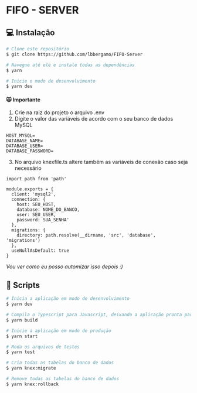 # FIFO - SERVER

## :computer: Instalação

```bash
# Clone este repositório
$ git clone https://github.com/lbbergamo/FIFO-Server

# Navegue até ele e instale todas as dependências
$ yarn

# Inicie o modo de desenvolvimento
$ yarn dev
```

#### :scream_cat:  Importante
1. Crie na raiz do projeto o arquivo .env
2. Digite o valor das variáveis de acordo com o seu banco de dados MySQL
```
HOST_MYSQL=
DATABASE_NAME=
DATABASE_USER=
DATABASE_PASSWORD=
```

3. No arquivo knexfile.ts altere também as variáveis de conexão caso seja necessário
```
import path from 'path'

module.exports = {
  client: 'mysql2',
  connection: {
    host: SEU_HOST,
    database: NOME_DO_BANCO,
    user: SEU_USER,
    password: SUA_SENHA'
  },
  migrations: {
    directory: path.resolve(__dirname, 'src', 'database', 'migrations')
  },
  useNullAsDefault: true
}
```

*Vou ver como eu posso automizar isso depois :)*

## :memo: Scripts
```bash
# Inicia a aplicação em modo de desenvolvimento
$ yarn dev

# Compila o Typescript para Javascript, deixando a aplicação pronta para produção
$ yarn build

# Inicie a aplicação em modo de produção
$ yarn start

# Roda os arquivos de testes
$ yarn test

# Cria todas as tabelas do banco de dados
$ yarn knex:migrate

# Remove todas as tabelas do banco de dados
$ yarn knex:rollback 
```

